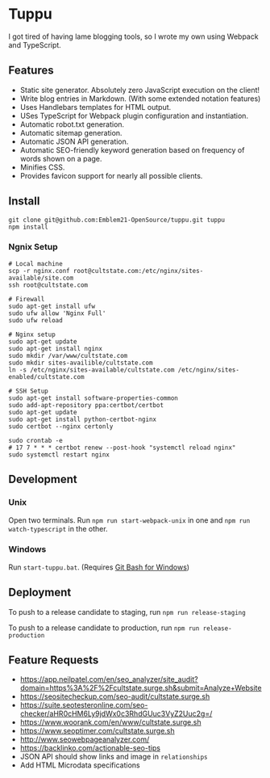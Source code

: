# Tuppu

I got tired of having lame blogging tools, so I wrote my own using Webpack and TypeScript.

## Features

* Static site generator.  Absolutely zero JavaScript execution on the client!
* Write blog entries in Markdown. (With some extended notation features)
* Uses Handlebars templates for HTML output.
* USes TypeScript for Webpack plugin configuration and instantiation.
* Automatic robot.txt generation.
* Automatic sitemap generation.
* Automatic JSON API generation.
* Automatic SEO-friendly keyword generation based on frequency of words shown on a page.
* Minifies CSS.
* Provides favicon support for nearly all possible clients.

## Install

```
git clone git@github.com:Emblem21-OpenSource/tuppu.git tuppu
npm install
```

### Ngnix Setup

```
# Local machine
scp -r nginx.conf root@cultstate.com:/etc/nginx/sites-available/site.com
ssh root@cultstate.com

# Firewall
sudo apt-get install ufw
sudo ufw allow 'Nginx Full'
sudo ufw reload

# Nginx setup
sudo apt-get update
sudo apt-get install nginx
sudo mkdir /var/www/cultstate.com
sudo mkdir sites-availible/cultstate.com
ln -s /etc/nginx/sites-available/cultstate.com /etc/nginx/sites-enabled/cultstate.com

# SSH Setup
sudo apt-get install software-properties-common
sudo add-apt-repository ppa:certbot/certbot
sudo apt-get update
sudo apt-get install python-certbot-nginx
sudo certbot --nginx certonly

sudo crontab -e
# 17 7 * * * certbot renew --post-hook "systemctl reload nginx"
sudo systemctl restart nginx
```

## Development

### Unix

Open two terminals.  Run `npm run start-webpack-unix` in one and `npm run watch-typescript` in the other.

### Windows

Run `start-tuppu.bat`.  (Requires [Git Bash for Windows](https://git-scm.com/download/win))

## Deployment

To push to a release candidate to staging, run `npm run release-staging`

To push to a release candidate to production, run `npm run release-production`

## Feature Requests

* https://app.neilpatel.com/en/seo_analyzer/site_audit?domain=https%3A%2F%2Fcultstate.surge.sh&submit=Analyze+Website
* https://seositecheckup.com/seo-audit/cultstate.surge.sh
* https://suite.seotesteronline.com/seo-checker/aHR0cHM6Ly9jdWx0c3RhdGUuc3VyZ2Uuc2g=/
* https://www.woorank.com/en/www/cultstate.surge.sh
* https://www.seoptimer.com/cultstate.surge.sh
* http://www.seowebpageanalyzer.com/
* https://backlinko.com/actionable-seo-tips
* JSON API should show links and image in `relationships`
* Add HTML Microdata specifications